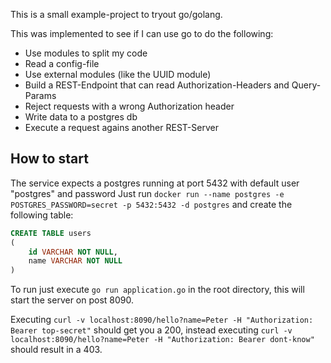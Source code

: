 This is a small example-project to tryout go/golang.

This was implemented to see if I can use go to do the following:

* Use modules to split my code
* Read a config-file
* Use external modules (like the UUID module)
* Build a REST-Endpoint that can read Authorization-Headers and Query-Params
* Reject requests with a wrong Authorization header
* Write data to a postgres db
* Execute a request agains another REST-Server

## How to start
The service expects a postgres running at port 5432 with default user "postgres" and password
Just run `docker run --name postgres -e POSTGRES_PASSWORD=secret -p 5432:5432 -d postgres` and create the following table:

```sql
CREATE TABLE users 
(
    id VARCHAR NOT NULL,
    name VARCHAR NOT NULL    
)
```

To run just execute `go run application.go` in the root directory, this will start the server on post 8090.

Executing `curl -v localhost:8090/hello?name=Peter -H "Authorization: Bearer top-secret"` should get you a 200,
instead executing `curl -v localhost:8090/hello?name=Peter -H "Authorization: Bearer dont-know"` should result in a 403.

